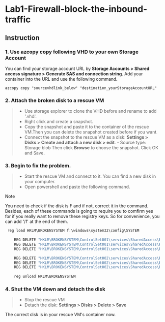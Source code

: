 # Lab1-Firewall-block-the-inbound-traffic
## Instruction

### 1. Use azcopy copy following VHD to your own Storage Account

You can find your storage account URL by **Storage Accounts > Shared access signature > Generate SAS and connection string**. Add your container into the URL and use the following command.

```azcopy
azcopy copy "sourcevhdlink_below" "destination_yourStorageAccountURL"
```

### 2. Attach the broken disk to a rescue VM

> + Use storage explorer to clone the VHD before and rename to add '.vhd'.
> + Right click and create a snapshot.
> + Copy the snapshot and paste it to the container of the rescue VM.Then you can delete the snapshot created before if you want.
> + Connect the snapshot to the rescue VM as a disk: **Settings > Disks > Create and attach a new disk > edit**.
    - Source type: Storage blob
    Then click **Browse** to choose the snapshot.
    Click OK and Save.
    
### 3. Begin to fix the problem.

> + Start the rescue VM and connect to it. You can find a new disk in your computer.
> + Open powershell and paste the following command.

> [!NOTE]
> You need to check if the disk is F and if not, correct it in the command. Besides, each of these commands is going to require you to comfirm yes for if you really want to remove these registry keys. So for convenience, you can add '/f' at the end of them.
>

```Powershell
 reg load HKLM\BROKENSYSTEM f:\windows\system32\config\SYSTEM
    
    REG DELETE "HKLM\BROKENSYSTEM\ControlSet001\services\SharedAccess\Parameters\FirewallPolicy\DomainProfile" /v DoNotAllowExceptions
    REG DELETE "HKLM\BROKENSYSTEM\ControlSet001\services\SharedAccess\Parameters\FirewallPolicy\PublicProfile" /v DoNotAllowExceptions
    REG DELETE "HKLM\BROKENSYSTEM\ControlSet001\services\SharedAccess\Parameters\FirewallPolicy\StandardProfile" /v DoNotAllowExceptions
    
    REG DELETE "HKLM\BROKENSYSTEM\ControlSet002\services\SharedAccess\Parameters\FirewallPolicy\DomainProfile" /v DoNotAllowExceptions
    REG DELETE "HKLM\BROKENSYSTEM\ControlSet002\services\SharedAccess\Parameters\FirewallPolicy\PublicProfile" /v DoNotAllowExceptions
    REG DELETE "HKLM\BROKENSYSTEM\ControlSet002\services\SharedAccess\Parameters\FirewallPolicy\StandardProfile" /v DoNotAllowExceptions
    
    reg unload HKLM\BROKENSYSTEM
```

### 4. Shut the VM down and detach the disk
> + Stop the rescue VM
> + Detach the disk: **Settings > Disks > Delete > Save**

The correct disk is in your rescue VM's container now.
